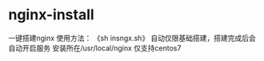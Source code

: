 # nginx-install
一键搭建nginx
使用方法： 《sh insngx.sh》
自动仅限基础搭建，搭建完成后会自动开启服务
安装所在/usr/local/nginx
仅支持centos7
